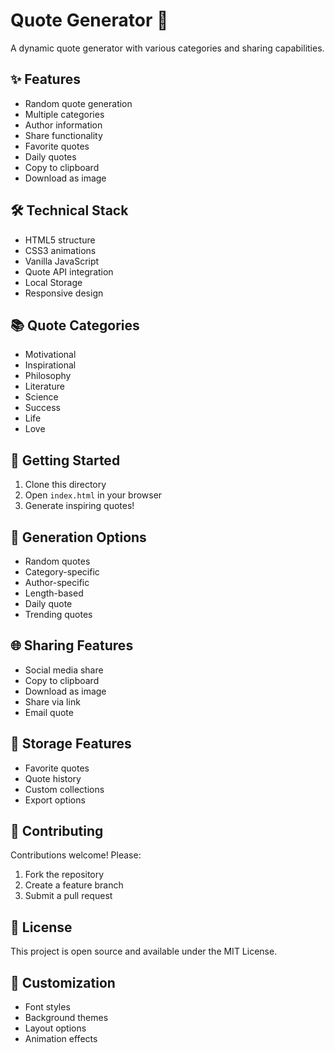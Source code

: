 # Quote Generator 💭

A dynamic quote generator with various categories and sharing capabilities.

## ✨ Features

- Random quote generation
- Multiple categories
- Author information
- Share functionality
- Favorite quotes
- Daily quotes
- Copy to clipboard
- Download as image

## 🛠️ Technical Stack

- HTML5 structure
- CSS3 animations
- Vanilla JavaScript
- Quote API integration
- Local Storage
- Responsive design

## 📚 Quote Categories

- Motivational
- Inspirational
- Philosophy
- Literature
- Science
- Success
- Life
- Love

## 🚀 Getting Started

1. Clone this directory
2. Open `index.html` in your browser
3. Generate inspiring quotes!

## 🔄 Generation Options

- Random quotes
- Category-specific
- Author-specific
- Length-based
- Daily quote
- Trending quotes

## 🌐 Sharing Features

- Social media share
- Copy to clipboard
- Download as image
- Share via link
- Email quote

## 💾 Storage Features

- Favorite quotes
- Quote history
- Custom collections
- Export options

## 🤝 Contributing

Contributions welcome! Please:
1. Fork the repository
2. Create a feature branch
3. Submit a pull request

## 📝 License

This project is open source and available under the MIT License.

## 🎨 Customization

- Font styles
- Background themes
- Layout options
- Animation effects
